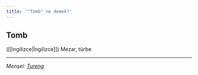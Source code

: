 ```yaml
---
title: '"Tomb" ne demek?'
---
```


## Tomb
([[ingilizce|İngilizce]]) Mezar, türbe

---
*Menşei: [Tureng](https://tureng.com/de/turkisch-englisch/tomb)*